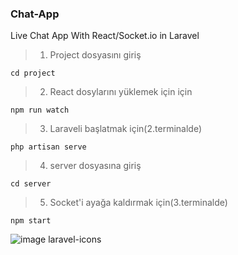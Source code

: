 ### Chat-App
Live Chat App With React/Socket.io in Laravel

> 1. Project dosyasını giriş

```
cd project
```

> 2.  React dosylarını yüklemek için için

```
npm run watch
```
> 3.  Laraveli başlatmak için(2.terminalde)

```
php artisan serve
```
> 4.  server dosyasına giriş

```
cd server
```
> 5. Socket'i ayağa kaldırmak için(3.terminalde)

```
npm start
```

![image laravel-icons](/logo.png)
